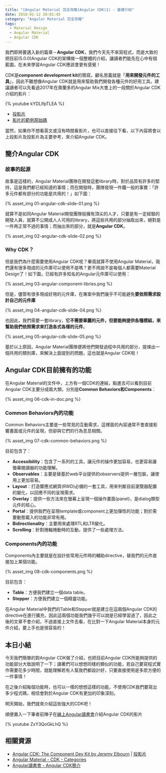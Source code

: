 ```yaml
---
title: "[Angular Material 完全攻略]Angular CDK(1) - 基礎介紹"
date: 2018-01-12 20:01:45
category: "Angular Material 完全攻略"
tags:
  - Material Design
  - Angular Material
  - Angular CDK
---
```


我們即將要邁入新的篇章－**Angular CDK**，我們今天先不來寫程式，而是大致的把目前(5.0.0)Angular CDK的架構做一個整體的介紹，讓讀者們能先在心中有個藍圖，在未來學習Angular CDK應該會更有感覺！

<!-- more -->

CDK是**component development kit**的簡寫，顧名思義就是「**用來開發元件的工具**」，因此不難想像Angular CDK就是用來幫助我們開發各種元件的好用工具。建議讀者可以先看過2017年在奧蘭多的Angular Mix大會上的一段關於Angular CDK介紹的影片：

{% youtube kYDLlfpTLEA %}

-   [投影片](https://www.google.com/url?q=http://g.co/ng/mix17-cdk&sa=D&ust=1514819320781000&usg=AFQjCNGKIdtAGQjeTzzkY5H8GCO4ki-JTQ)
-   [影片的範例原始碼](https://github.com/jelbourn/mix17-cdk-demo)

當然，如果你不想看英文或沒有時間看影片，也可以直接往下看，以下內容將會以上段影片及投影片為主要參考，來介紹Angular CDK。

## 簡介Angular CDK

### 故事的起源

故事是這樣的，Angular Material團隊在開發這套library時，對於品質有許多的堅持，這是我們都已經知道的事情；而在開發時，團隊發現一件鐵一般的事實：「許多元件都有部分的功能是共用的！」如下圖：

{% asset_img 01-angular-cdk-slide-01.png %}

就算不是如同Angular Material開發團隊般擁有頂尖的人才，只要是有一定經驗的開發人員，就算不公開成人人可用的library，將這些共用的部分抽取出來，絕對是一件再正常不過的事情；而抽出來的部分，就是**Angular CDK**。

{% asset_img 02-angular-cdk-slide-02.png %}

### Why CDK？

但是我們為什麼需要使用Angular CDK呢？畢竟就算不使用Angular Material，我們還有很多現成的元件庫可以使用不是嗎？更不用說不是每個人都需要Material Design了！如下圖，已經有許多知名的Angular元件庫可以使用：

{% asset_img 03-angular-component-libries.png %}

但是，儘管有很多現成好用的元件庫，在專案中我們幾乎不可能避免**要依照需求設計自己的元件庫**

{% asset_img 04-angular-cdk-slide-04.png %}

也因此，我們需要一套library，**它不需要華麗的元件，但要能夠提供各種模組，來幫助我們依照需求來打造各式各樣的元件**。

{% asset_img 05-angular-cdk-slide-05.png %}

基於以上原因，Angular Material團隊便將他們開發過程中共用的部分，提煉出一個共用的類別庫，來解決上面提到的問題，這也就是Angular CDK啦！

## Angular CDK目前擁有的功能

在Angular Material的文件中，上方有一個CDK的連結，點進去可以看到目前Angular CDK主要分成兩大類，分別是**Common Behaviors和Components**：

{% asset_img 06-cdk-in-doc.png %}

### Common Behaviors內的功能

Common Behaviors主要是一些常見的互動需求，這裡面的內容通常不會直接影響畫面或元件的呈現，但卻與它們的行為息息相關。

{% asset_img 07-cdk-common-behaviors.png %}

目前包含了：

-   **Accessibility**：包含了一系列的工具，讓元件的操作更加容易，也更容易讓螢幕閱讀器的功能理解。
-   **Observables**：主要是替基於web平台提供的observers提供一層包裝，讓使用上更加容易。
-   **Layout**：打造響應式網頁(RWD)必備的一套工具，用來判斷目前瀏覽器配置的變化，以回應不同的呈現需求。
-   **Overlay**：提供一些方法來在螢幕上呈現一個操作畫面(panel)，是dialog類型元件的核心。
-   **Portal**：提供我們在呈現template或component上更加彈性的功能；對於需要動態載入的功能非常有用。
-   **Bidirectionality**：主要用來處理RTL和LTR變化。
-   **Scrolling**：針對捲軸捲動時的互動，提供了一些處理方法。

### Components內的功能

Components內主要就是在設計些常用元件時的輔助directive，替我們的元件直接加上某個功能。

{% asset_img 08-cdk-components.png %}

目前包含：

-   **Table**：方便我們建立一個data table。
-   **Stepper**：方便我們建立一個精靈功能。

在Angular Material中我們的Table和Stepper就是建立在這兩個Angular CDK的directive在進行擴充，因此這兩個功能我們幾乎可以說是已經學習過了，因此之後的文章不會介紹，不過直接上文件去看，在比對一下Angular Material本身的元件介紹，要上手也是很容易的！

## 本日小結

今天我們簡單的對Angular CDK做了介紹，也把目前Angular CDK所能夠提供的功能部分大致說明了一下；讀著們可以想想同樣的類似的功能，若自己要寫程式實作需要花多少時間，就能理解若有人幫我們都設計好，只要直接使用是多麽方便的一件事情！

在之後介紹每個功能時，也可以一樣的想想這樣的功能，不使用CDK我們要寫出多少程式碼，相信會對於Angular CDK有更加的印象深刻。

明天開始，我們就來介紹這些強大的CDK吧！

順便置入一下筆者前陣子在[線上Angular讀書會](https://www.facebook.com/groups/angularstudygroup/)介紹Angular CDK的影片

{% youtube ZxY3QoGkLhQ %}

## 相關資源

-   [Angular CDK: The Component Dev Kit by Jeremy Elbourn](https://www.youtube.com/watch?v=kYDLlfpTLEA) | [投影片](https://docs.google.com/presentation/d/1inxmh3WKTVUmpqGfupkxjR9klysIVvlkRnA81ByBqbk/preview?slide=id.p)
-   [Angular Material - CDK - Categories](https://material.angular.io/cdk/categories)
-   [Angular讀書會 - Angular CDK簡介](https://www.youtube.com/watch?v=ZxY3QoGkLhQ)
